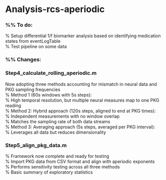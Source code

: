 # Analysis-rcs-aperiodic  

### %% To do:  
% Setup differential 1/f biomarker analysis based on identifying medication states from eventLogTable  
% Test pipeline on some data  

### %% Changes:  
### Step4_calculate_rolling_aperiodic.m  
Now adopting three methods accounting for mismatch in neural data and PKG sampling frequencies  
% Method 1 (60s windows with 5s steps):  
% High temporal resolution, but multiple neural measures map to one PKG reading  
% Method 2: Hybrid approach (120s steps, aligned to end at PKG times):  
% Independent measurements with no window overlap  
% Matches the sampling rate of both data streams  
% Method 3: Averaging approach (5s steps, averaged per PKG interval):  
% Leverages all data but reduces dimensionality  
  
### Step5_align_pkg_data.m  
% Framework now complete and ready for testing  
% Import PKG data from CSV format and align with aperiodic exponents  
% Performs sensitivity testing across all three methods  
% Basic summary of exploratory statistics
